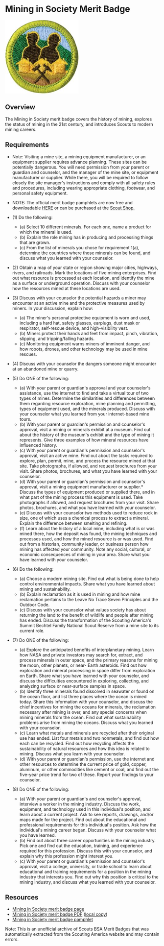 

# Mining in Society Merit Badge

![Mining in Society Merit Badge](images/mining-in-society-merit-badge.jpg)

## Overview



The Mining in Society merit badge covers the history of mining, explores the status of mining in the 21st century, and introduces Scouts to modern mining careers.

## Requirements

* Note: Visiting a mine site, a mining equipment manufacturer, or an equipment supplier requires advance planning. These sites can be potentially dangerous. You will need permission from your parent or guardian and counselor, and the manager of the mine site, or equipment manufacturer or supplier. While there, you will be required to follow closely the site manager's instructions and comply with all safety rules and procedures, including wearing appropriate clothing, footwear, and personal safety equipment.
* NOTE:  The official merit badge pamphlets are now free and downloadable  [HERE](https://filestore.scouting.org/filestore/Merit_Badge_ReqandRes/Pamphlets/Mining%20in%20Society.pdf) or can be purchased at the [Scout Shop.](https://www.scoutshop.org/)
* (1) Do the following:
    * (a) Select 10 different minerals. For each one, name a product for which the mineral is used.
    * (b) Explain the role mining has in producing and processing things that are grown.
    * (c) From the list of minerals you chose for requirement 1(a), determine the countries where those minerals can be found, and discuss what you learned with your counselor.


* (2) Obtain a map of your state or region showing major cities, highways, rivers, and railroads. Mark the locations of five mining enterprises. Find out what resource is processed at each location, and identify the mine as a surface or underground operation. Discuss with your counselor how the resources mined at these locations are used.
* (3) Discuss with your counselor the potential hazards a miner may encounter at an active mine and the protective measures used by miners. In your discussion, explain how:
    * (a) The miner's personal protective equipment is worn and used, including a hard hat, safety glasses, earplugs, dust mask or respirator, self-rescue device, and high-visibility vest.
    * (b) Miners protect their hands and feet from impact, pinch, vibration, slipping, and tripping/falling hazards.
    * (c) Monitoring equipment warns miners of imminent danger, and how robots, drones, and other technology may be used in mine rescues.


* (4) Discuss with your counselor the dangers someone might encounter at an abandoned mine or quarry.
* (5) Do ONE of the following:
    * (a) With your parent or guardian's approval and your counselor's assistance, use the internet to find and take a virtual tour of two types of mines. Determine the similarities and differences between them regarding resource exploration, mine planning and permitting, types of equipment used, and the minerals produced. Discuss with your counselor what you learned from your internet-based mine tours.
    * (b) With your parent or guardian's permission and counselor's approval, visit a mining or minerals exhibit at a museum. Find out about the history of the museum's exhibit and the type of mining it represents. Give three examples of how mineral resources have influenced history.
    * (c) With your parent or guardian's permission and counselor's approval, visit an active mine. Find out about the tasks required to explore, plan, permit, mine, and process the resource mined at that site. Take photographs, if allowed, and request brochures from your visit. Share photos, brochures, and what you have learned with your counselor.
    * (d) With your parent or guardian's permission and counselor's approval, visit a mining equipment manufacturer or supplier.* Discuss the types of equipment produced or supplied there, and in what part of the mining process this equipment is used. Take photographs if allowed, and request brochures from your visit. Share photos, brochures, and what you have learned with your counselor.
    * (e) Discuss with your counselor two methods used to reduce rock in size, one of which uses a chemical process to extract a mineral. Explain the difference between smelting and refining.
    * (f) Learn about the history of a local mine, including what is or was mined there, how the deposit was found, the mining techniques and processes used, and how the mined resource is or was used. Find out from a historian, community leader, or business person how mining has affected your community. Note any social, cultural, or economic consequences of mining in your area. Share what you have learned with your counselor.


* (6) Do the following:
    * (a) Choose a modern mining site. Find out what is being done to help control environmental impacts. Share what you have learned about mining and sustainability.
    * (b) Explain reclamation as it is used in mining and how mine reclamation pertains to the Leave No Trace Seven Principles and the Outdoor Code.
    * (c) Discuss with your counselor what values society has about returning the land to the benefit of wildlife and people after mining has ended. Discuss the transformation of the Scouting America's Summit Bechtel Family National Scout Reserve from a mine site to its current role.


* (7) Do ONE of the following:
    * (a) Explore the anticipated benefits of interplanetary mining. Learn how NASA and private investors may search for, extract, and process minerals in outer space, and the primary reasons for mining the moon, other planets, or near- Earth asteroids. Find out how exploration and mineral processing in space differ from exploration on Earth. Share what you have learned with your counselor, and discuss the difficulties encountered in exploring, collecting, and analyzing surface or near-surface samples in space.
    * (b) Identify three minerals found dissolved in seawater or found on the ocean floor, and list three places where the ocean is mined today. Share this information with your counselor, and discuss the chief incentives for mining the oceans for minerals, the reclamation necessary after mining is over, and any special concerns when mining minerals from the ocean. Find out what sustainability problems arise from mining the oceans. Discuss what you learned with your counselor.
    * (c) Learn what metals and minerals are recycled after their original use has ended. List four metals and two nonmetals, and find out how each can be recycled. Find out how recycling affects the sustainability of natural resources and how this idea is related to mining. Discuss what you learn with your counselor.
    * (d) With your parent or guardian's permission, use the internet and other resources to determine the current price of gold, copper, aluminum, or other commodities like cement or coal, and find out the five-year price trend for two of these. Report your findings to your counselor.


* (8) Do ONE of the following:
    * (a) With your parent or guardian's and counselor's approval, interview a worker in the mining industry. Discuss the work, equipment, and technology used in this individual's position, and learn about a current project. Ask to see reports, drawings, and/or maps made for the project. Find out about the educational and professional requirements for this individual's position. Ask how the individual's mining career began. Discuss with your counselor what you have learned.
    * (b) Find out about three career opportunities in the mining industry. Pick one and find out the education, training, and experience required for this profession. Discuss this with your counselor, and explain why this profession might interest you.
    * (c) With your parent or guardian's permission and counselor's approval, visit a college, university, or trade school to learn about educational and training requirements for a position in the mining industry that interests you. Find out why this position is critical to the mining industry, and discuss what you learned with your counselor.




## Resources

- [Mining in Society merit badge page](https://www.scouting.org/merit-badges/mining-in-society/)
- [Mining in Society merit badge PDF](https://filestore.scouting.org/filestore/Merit_Badge_ReqandRes/Pamphlets/Mining%20in%20Society.pdf) ([local copy](files/mining-in-society-merit-badge.pdf))
- [Mining in Society merit badge pamphlet](https://www.scoutshop.org/bsa-mining-in-society-merit-badge-pamphlet-boy-scouts-of-america-660064.html)

Note: This is an unofficial archive of Scouts BSA Merit Badges that was automatically extracted from the Scouting America website and may contain errors.